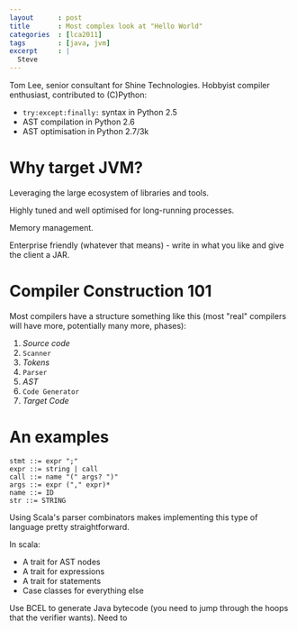 ```yaml
---
layout      : post
title       : Most complex look at "Hello World"
categories  : [lca2011]
tags        : [java, jvm]
excerpt     : |
  Steve 
---
```


Tom Lee, senior consultant for Shine Technologies. Hobbyist compiler
enthusiast, contributed to (C)Python:

- `try:except:finally:` syntax in Python 2.5
- AST compilation in Python 2.6
- AST optimisation in Python 2.7/3k

Why target JVM?
===============

Leveraging the large ecosystem of libraries and tools.

Highly tuned and well optimised for long-running processes.

Memory management.

Enterprise friendly (whatever that means) - write in what you like and give
the client a JAR.

Compiler Construction 101
=========================

Most compilers have a structure something like this (most "real" compilers
will have more, potentially many more, phases):

1. *Source code*
2. `Scanner`
3. *Tokens*
4. `Parser`
5. *AST*
6. `Code Generator`
7. *Target Code*

An examples
===========

    stmt ::= expr ";"
    expr ::= string | call
    call ::= name "(" args? ")" 
    args ::= expr ("," expr)*
    name ::= ID
    str ::= STRING

Using Scala's parser combinators makes implementing this type of language
pretty straightforward.

In scala:

- A trait for AST nodes
- A trait for expressions
- A trait for statements
- Case classes for everything else

Use BCEL to generate Java bytecode (you need to jump through the hoops that
the verifier wants). Need to 


